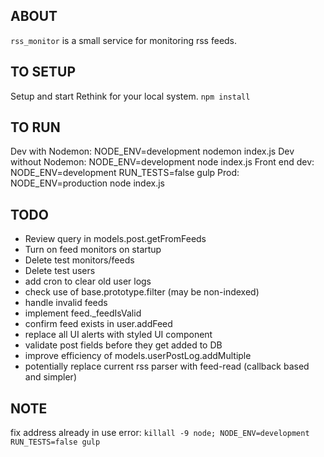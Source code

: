 ## ABOUT
`rss_monitor` is a small service for monitoring rss feeds.

## TO SETUP
Setup and start Rethink for your local system.
`npm install`

## TO RUN
Dev with Nodemon: NODE_ENV=development nodemon index.js
Dev without Nodemon: NODE_ENV=development node index.js
Front end dev: NODE_ENV=development RUN_TESTS=false gulp
Prod: NODE_ENV=production node index.js

## TODO
* Review query in models.post.getFromFeeds
* Turn on feed monitors on startup
* Delete test monitors/feeds
* Delete test users
* add cron to clear old user logs
* check use of base.prototype.filter (may be non-indexed)
* handle invalid feeds
* implement feed._feedIsValid
* confirm feed exists in user.addFeed
* replace all UI alerts with styled UI component
* validate post fields before they get added to DB
* improve efficiency of models.userPostLog.addMultiple
* potentially replace current rss parser with feed-read (callback based and simpler)

## NOTE
fix address already in use error: `killall -9 node; NODE_ENV=development RUN_TESTS=false gulp`